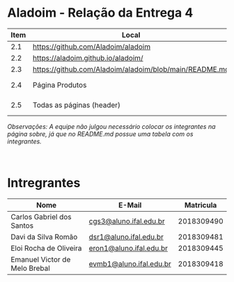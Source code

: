 # Aladoim - Relação da Entrega 4

| Item | Local | Conteúdo | Feito |
| --- | --- | --- | --- |
| 2.1 | https://github.com/Aladoim/aladoim | repositório | ✅ |
| 2.2 | https://aladoim.github.io/aladoim/ | site | ✅ |
| 2.3 | https://github.com/Aladoim/aladoim/blob/main/README.md | integrantes | ✅ |
| 2.4 | Página Produtos | tabela de nutrição | ✅ |
| 2.5 | Todas as páginas (header) | background-image | ✅ |

*Observações:
A equipe não julgou necessário colocar os integrantes na página sobre, já que no README.md possue uma tabela com os integrantes.*

<br>

# Intregrantes
| Nome | E-Mail | Matricula |
| --- | --- | --- |
| Carlos Gabriel dos Santos | cgs3@aluno.ifal.edu.br | 2018309490 |
| Davi da Silva Romão | dsr1@aluno.ifal.edu.br | 2018309481 |
| Eloi Rocha de Oliveira | eron1@aluno.ifal.edu.br | 2018309445 |
| Emanuel Victor de Melo Brebal | evmb1@aluno.ifal.edu.br | 2018309418 |

